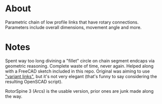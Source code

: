 # About

Parametric chain of low profile links that have rotary connections. Parameters include overall dimensions, movement angle and more.

# Notes

Spent way too long divining a "fillet" circle on chain segment endcaps via geometric reasoning. Complete waste of time, never again. Helped along with a FreeCAD sketch included in this repo. Original was aiming to use ["variant links"](https://wiki.freecad.org/Variant_link), but it's not very elegant (that's funny to say considering the resulting OpenSCAD script).

RotorSpine 3 (Arcs) is the usable version, prior ones are junk made along the way.
